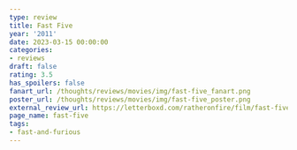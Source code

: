```yaml
---
type: review
title: Fast Five
year: '2011'
date: 2023-03-15 00:00:00
categories:
- reviews
draft: false
rating: 3.5
has_spoilers: false
fanart_url: /thoughts/reviews/movies/img/fast-five_fanart.png
poster_url: /thoughts/reviews/movies/img/fast-five_poster.png
external_review_url: https://letterboxd.com/ratheronfire/film/fast-five/
page_name: fast-five
tags:
- fast-and-furious
---
```


